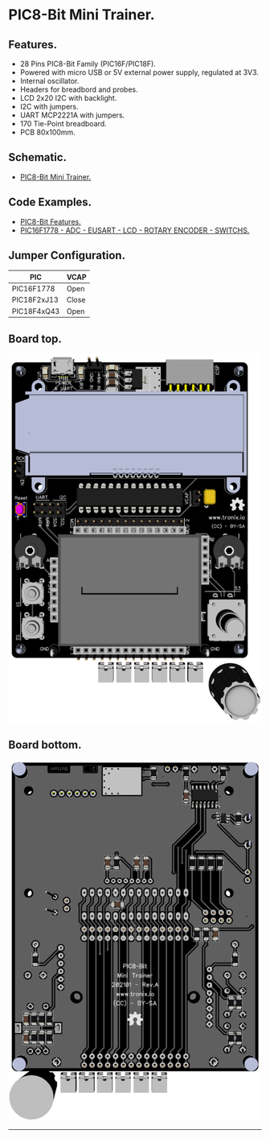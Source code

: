 # PIC8-Bit Mini Trainer.

## Features.

- 28 Pins PIC8-Bit Family (PIC16F/PIC18F).
- Powered with micro USB or 5V external power supply, regulated at 3V3.
- Internal oscillator.
- Headers for breadbord and probes.
- LCD 2x20 I2C with backlight.
- I2C with jumpers.
- UART MCP2221A with jumpers.
- 170 Tie-Point breadboard.
- PCB 80x100mm.

## Schematic.

- [PIC8-Bit Mini Trainer.](./assets/pic8bit-mini.pdf)

## Code Examples.

- [PIC8-Bit Features.](https://github.com/tronixio/trainer-boards/tree/main/features/8bit/)
- [PIC16F1778 - ADC - EUSART - LCD - ROTARY ENCODER - SWITCHS.](./pic16f1778.md)

## Jumper Configuration.

|PIC         |VCAP |
|------------|-----|
|PIC16F1778  |Open |
|PIC18F2xJ13 |Close|
|PIC18F4xQ43 |Open |

## Board top.

![PIC8-Bit Mini Top](./pics/pic8bit-mini-top.png)

## Board bottom.

![PIC8-Bit Mini Bottom](./pics/pic8bit-mini-bottom.png)

---